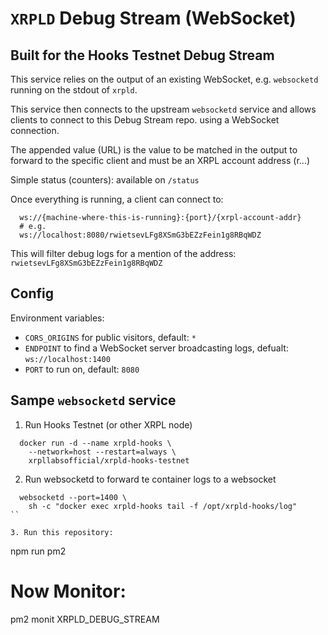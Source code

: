 # `XRPLD` Debug Stream (WebSocket)

## Built for the Hooks Testnet Debug Stream

This service relies on the output of an existing WebSocket, e.g. 
`websocketd` running on the stdout of `xrpld`.

This service then connects to the upstream `websocketd` service and
allows clients to connect to this Debug Stream repo. using a WebSocket
connection.

The appended value (URL) is the value to be matched in the output
to forward to the specific client and must be an XRPL account address (r...)

Simple status (counters): available on `/status`

Once everything is running, a client can connect to:
```
  ws://{machine-where-this-is-running}:{port}/{xrpl-account-addr}
  # e.g.
  ws://localhost:8080/rwietsevLFg8XSmG3bEZzFein1g8RBqWDZ
```

This will filter debug logs for a mention of the address:
  `rwietsevLFg8XSmG3bEZzFein1g8RBqWDZ`

## Config

Environment variables:
- `CORS_ORIGINS` for public visitors, default: `*`
- `ENDPOINT` to find a WebSocket server broadcasting logs, defualt: `ws://localhost:1400`
- `PORT` to run on, default: `8080`

## Sampe `websocketd` service

1. Run Hooks Testnet (or other XRPL node)
```
  docker run -d --name xrpld-hooks \
    --network=host --restart=always \
    xrpllabsofficial/xrpld-hooks-testnet
```

2. Run websocketd to forward te container logs to a websocket

```
  websocketd --port=1400 \
    sh -c "docker exec xrpld-hooks tail -f /opt/xrpld-hooks/log"
``

3. Run this repository:
```
  npm run pm2
  # Now Monitor:
  pm2 monit XRPLD_DEBUG_STREAM
```

